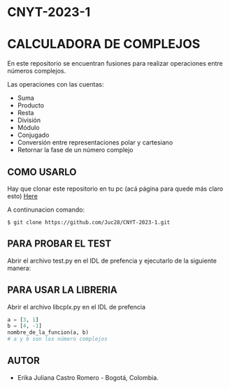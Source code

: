 # CNYT-2023-1
# CALCULADORA DE COMPLEJOS 

En este repositorio se encuentran fusiones para realizar operaciones entre números complejos. 

Las operaciones con las cuentas:

- Suma
- Producto
- Resta
- División
- Módulo
- Conjugado
- Conversión entre representaciones polar y cartesiano
- Retornar la fase de un número complejo

## COMO USARLO 

Hay que clonar este repositorio en tu pc (acá página para quede más claro esto) [Here](https://docs.github.com/es/repositories/creating-and-managing-repositories/cloning-a-repository)

A continunacion comando:
```git bash
$ git clone https://github.com/Juc28/CNYT-2023-1.git
```

## PARA PROBAR EL TEST 

Abrir el archivo test.py en el IDL de prefencia y ejecutarlo de la siguiente manera:

## PARA USAR LA LIBRERIA 

Abrir el archivo libcplx.py en el IDL de prefencia 

```python
a = [3, 1]
b = [4, -1]
nombre_de_la_funcion(a, b)
# a y b son los número complejos
```

## AUTOR 

- Erika Juliana Castro Romero - Bogotá, Colombia.

